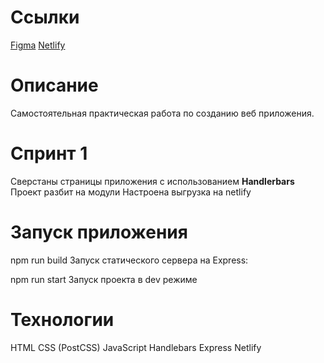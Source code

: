 # Ссылки
<a href="" target="_blank">Figma</a>
<a href="" target="_blank">Netlify</a>

# Описание
Самостоятельная практическая работа по созданию веб приложения.

# Спринт 1

Сверстаны страницы приложения с использованием <b>Handlerbars</b>
Проект разбит на модули
Настроена выгрузка на netlify

# Запуск приложения
npm run build
Запуск статического сервера на Express:

npm run start
Запуск проекта в dev режиме


# Технологии
HTML
CSS (PostCSS)
JavaScript
Handlebars
Express
Netlify
